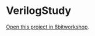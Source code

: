 VerilogStudy
=====

[Open this project in 8bitworkshop](http://8bitworkshop.com/redir.html?platform=verilog-vga&githubURL=https%3A%2F%2Fgithub.com%2Fkremnev8%2FVerilogStudy&file=chardisplay.v).
